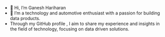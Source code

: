 - 👋 Hi, I’m Ganesh Hariharan
- 👀 I’m a technology and automotive enthusiast with a passion for building data products.
- Through my GitHub profile , I aim to share my experience and insights in the field of technology, focusing on data driven solutions.

<!---
floydian86/floydian86 is a ✨ special ✨ repository because its `README.md` (this file) appears on your GitHub profile.
You can click the Preview link to take a look at your changes.
--->
